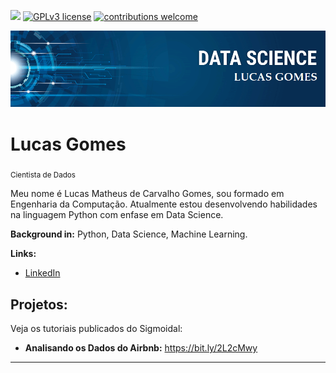[![](https://img.shields.io/badge/python-3.7+-blue.svg)](https://www.python.org/downloads/release/python-365/) [![GPLv3 license](https://img.shields.io/badge/License-GPLv3-blue.svg)](http://perso.crans.org/besson/LICENSE.html) [![contributions welcome](https://img.shields.io/badge/contributions-welcome-brightgreen.svg?style=flat)](https://github.com/lucasmate007)

<p align="center">
  <img src="banner.png" >
</p>

# Lucas Gomes
<sub>Cientista de Dados</sub>

Meu nome é Lucas Matheus de Carvalho Gomes, sou formado em Engenharia da Computação. Atualmente estou desenvolvendo habilidades na linguagem Python com enfase em Data Science.

**Background in:** Python, Data Science, Machine Learning.

**Links:**
* [LinkedIn](https://www.linkedin.com/in/lucas-matheus-carvalho-gomes/)


## Projetos:
Veja os tutoriais publicados do Sigmoidal:

* **Analisando os Dados do Airbnb:** https://bit.ly/2L2cMwy

---




